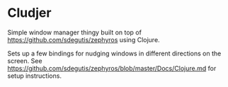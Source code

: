 # Cludjer

Simple window manager thingy built on top of 
https://github.com/sdegutis/zephyros using Clojure. 

Sets up a few bindings for nudging windows in different directions on the 
screen. See https://github.com/sdegutis/zephyros/blob/master/Docs/Clojure.md
for setup instructions.